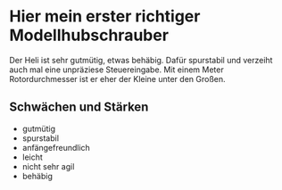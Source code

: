 # Hier mein erster richtiger Modellhubschrauber

Der Heli ist sehr gutmütig, etwas behäbig. Dafür spurstabil und verzeiht auch mal eine unpräziese Steuereingabe. Mit einem Meter Rotordurchmesser ist er eher der Kleine unter den Großen.

## Schwächen und Stärken

* gutmütig
* spurstabil
* anfängefreundlich
* leicht
* nicht sehr agil
* behäbig
